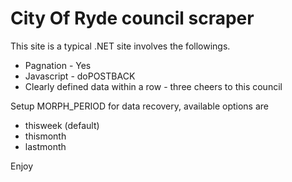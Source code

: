 # City Of Ryde council scraper

This site is a typical .NET site involves the followings.

* Pagnation - Yes
* Javascript - doPOSTBACK
* Clearly defined data within a row - three cheers to this council

Setup MORPH_PERIOD for data recovery, available options are

* thisweek (default)
* thismonth
* lastmonth

Enjoy

